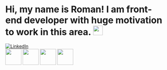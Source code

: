 


<h1>
     Hi, my name is Roman!  I am front-end developer with huge motivation to work in this area.
    <img src="https://raw.githubusercontent.com/iampavangandhi/iampavangandhi/master/gifs/Hi.gif" width="30px">
</h1>


<a href="https://www.linkedin.com/in/roman-hudz/">
    <img alt="LinkedIn" src="https://img.shields.io/badge/LinkedIn%20-Hudz%20Roman-blue?style=flat&logo=linkedin&labelColor=blue">
</a>

<div>
    <img src="https://media3.giphy.com/media/ln7z2eWriiQAllfVcn/200w.webp" width="50">
    <img src="https://i.giphy.com/media/eNAsjO55tPbgaor7ma/200w.webp" width="50">
    <img src="https://media0.giphy.com/media/fsEaZldNC8A1PJ3mwp/source.gif" width="50">
    <img src="https://stem.one/wp-content/uploads/2020/11/HTML.gif" width="50">
</div> 



